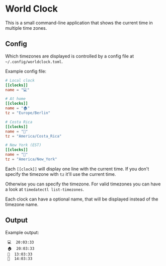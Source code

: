 # World Clock

This is a small command-line application that shows the current time in multiple time zones.

## Config

Which timezones are displayed is controlled by a config file at `~/.config/worldclock.toml`. 

Example config file:

```toml
# Local clock
[[clocks]]
name = "💻"

# At home
[[clocks]]
name = "🏠"
tz = "Europe/Berlin"

# Costa Rica
[[clocks]]
name = "🌴"
tz = "America/Costa_Rica"

# New York (EST)
[[clocks]]
name = "🗽"
tz = "America/New_York"
```

Each `[[clock]]` will display one line with the current time. If you don't specify the timezone with `tz` it'll use the current time.

Otherwise you can specify the timezone. For valid timezones you can have a look at `timedatectl list-timezones`.

Each clock can have a optional name, that will be displayed instead of the timezone name.

## Output

Example output:

```
 💻  20:03:33
 🏠  20:03:33
 🌴  13:03:33
 🗽  14:03:33
```
